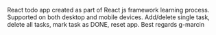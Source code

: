 
React todo app created as part of React js framework learning process. Supported on both desktop and  mobile devices. Add/delete single task, delete all tasks, mark task as DONE, reset app. Best regards g-marcin

